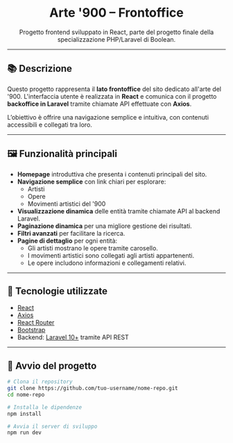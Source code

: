 <h1 align="center">Arte '900 – Frontoffice</h1>

<p align="center">
  Progetto frontend sviluppato in React, parte del progetto finale della specializzazione PHP/Laravel di Boolean.
</p>

---

## 📚 Descrizione

Questo progetto rappresenta il **lato frontoffice** del sito dedicato all'arte del '900. L'interfaccia utente è realizzata in **React** e comunica con il progetto **backoffice in Laravel** tramite chiamate API effettuate con **Axios**.

L’obiettivo è offrire una navigazione semplice e intuitiva, con contenuti accessibili e collegati tra loro.

---

## 🖼️ Funzionalità principali

- **Homepage** introduttiva che presenta i contenuti principali del sito.
- **Navigazione semplice** con link chiari per esplorare:
  - Artisti
  - Opere
  - Movimenti artistici del '900
- **Visualizzazione dinamica** delle entità tramite chiamate API al backend Laravel.
- **Paginazione dinamica** per una migliore gestione dei risultati.
- **Filtri avanzati** per facilitare la ricerca.
- **Pagine di dettaglio** per ogni entità:
  - Gli artisti mostrano le opere tramite carosello.
  - I movimenti artistici sono collegati agli artisti appartenenti.
  - Le opere includono informazioni e collegamenti relativi.

---

## 🔗 Tecnologie utilizzate

- [React](https://reactjs.org/)
- [Axios](https://axios-http.com/)
- [React Router](https://reactrouter.com/)
- [Bootstrap](https://getbootstrap.com/)
- Backend: [Laravel 10+](https://laravel.com) tramite API REST

---

## 🚀 Avvio del progetto

```bash
# Clona il repository
git clone https://github.com/tuo-username/nome-repo.git
cd nome-repo

# Installa le dipendenze
npm install

# Avvia il server di sviluppo
npm run dev